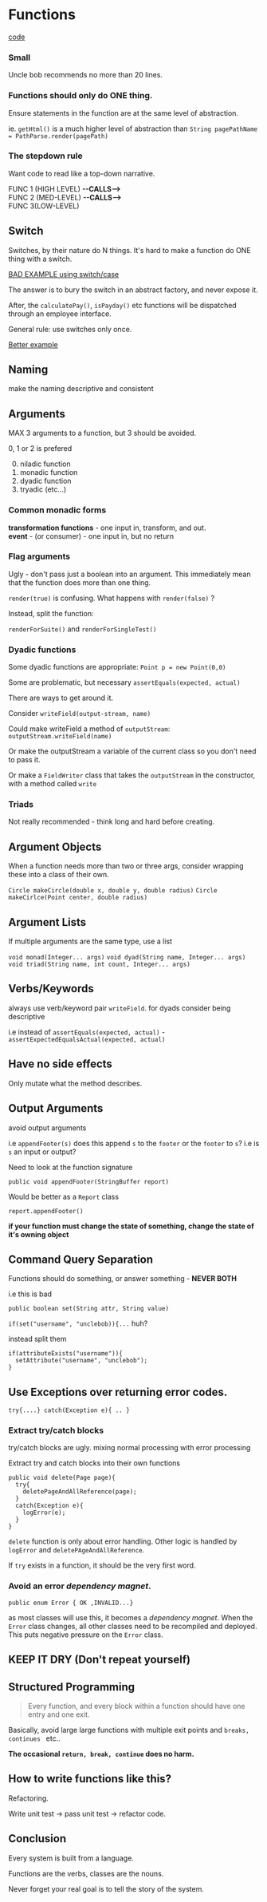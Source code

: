 # Functions

[code](src/main/java/com/sjmillington/functions)

### Small

Uncle bob recommends no more than 20 lines.

### Functions should only do ONE thing.

Ensure statements in the function are at the same level of abstraction.

ie. `getHtml()` is a much higher level of abstraction than `String pagePathName = PathParse.render(pagePath)`

### The stepdown rule

Want code to read like a top-down narrative.

FUNC 1 (HIGH LEVEL) **--CALLS-->**<br> FUNC 2 (MED-LEVEL) **--CALLS-->**<br> FUNC 3(LOW-LEVEL)

## Switch

Switches, by their nature do N things. It's hard to make a function do ONE thing with a switch.

[BAD EXAMPLE using switch/case](src/main/java/com/sjmillington/functions/Payroll.java)

The answer is to bury the switch in an abstract factory, and never expose it.

After, the `calculatePay()`, `isPayday()` etc functions will be dispatched through an 
employee interface.

General rule: use switches only once.  

[Better example](src/main/java/com/sjmillington/functions/better)

## Naming

make the naming descriptive and consistent

## Arguments

MAX 3 arguments to a function, but 3 should be avoided.

0, 1 or 2 is prefered

0. niladic function
1. monadic function
2. dyadic function
3. tryadic (etc...)


### Common monadic forms

**transformation functions** - one input in, transform, and out.  
**event** - (or consumer) - one input in, but no return

### Flag arguments

Ugly - don't pass just a boolean into an argument. This immediately mean that
the function does more than one thing.

`render(true)` is confusing. What happens with `render(false)` ? 

Instead, split the function:

`renderForSuite()` and `renderForSingleTest()`

### Dyadic functions

Some dyadic functions are appropriate: `Point p = new Point(0,0)`

Some are problematic, but necessary `assertEquals(expected, actual)`

There are ways to get around it.

Consider `writeField(output-stream, name)`

Could make writeField a method of `outputStream`: `outputStream.writeField(name)`

Or make the outputStream a variable of the current class so you don't need to pass it.

Or make a `FieldWriter` class that takes the `outputStream` in the constructor, with a method 
called `write`

### Triads

Not really recommended - think long and hard before creating.

## Argument Objects

When a function needs more than two or three args, consider wrapping these into a class 
of their own.

`Circle makeCircle(double x, double y, double radius)`
`Circle makeCirlce(Point center, double radius)`

## Argument Lists

If multiple arguments are the same type, use a list

`void monad(Integer... args)`
`void dyad(String name, Integer... args)`
`void triad(String name, int count, Integer... args)`

## Verbs/Keywords

always use verb/keyword pair `writeField`.
for dyads consider being descriptive

i.e instead of `assertEquals(expected, actual)` - `assertExpectedEqualsActual(expected, actual)`

## Have no side effects

Only mutate what the method describes.

## Output Arguments

avoid output arguments

i.e `appendFooter(s)` does this append `s` to the `footer` or the `footer` to `s`? i.e is `s` an input or output?

Need to look at the function signature 

`public void appendFooter(StringBuffer report)`

Would be better as a `Report` class

`report.appendFooter()`

**if your function must change the state of something, change the state of it's owning object**

## Command Query Separation

Functions should do something, or answer something - **NEVER BOTH**

i.e this is bad

`public boolean set(String attr, String value)`

`if(set("username", "unclebob)){...` huh?

instead split them

```$xslt
if(attributeExists("username")){
  setAttribute("username", "unclebob");
}
```

## Use Exceptions over returning error codes.

```$xslt
try{....} catch(Exception e){ .. }
```

### Extract try/catch blocks

try/catch blocks are ugly. mixing normal processing with error processing

Extract try and catch blocks into their own functions

```$xslt
public void delete(Page page){
  try{
    deletePageAndAllReference(page);
  }
  catch(Exception e){
    logError(e);
  } 
}   
```

`delete` function is only about error handling. Other logic is handled by `logError` 
and `deletePAgeAndAllReference`.

If `try` exists in a function, it should be the very first word.

### Avoid an error *dependency magnet*.

`public enum Error { OK ,INVALID...}`

as most classes will use this, it becomes a *dependency magnet*. When the `Error` class
changes, all other classes need to be recompiled and deployed. This puts negative pressure
on the `Error` class.

## KEEP IT DRY (Don't repeat yourself)

## Structured Programming

> Every function, and every block within a function should have one entry
> and one exit.

Basically, avoid large large functions with multiple exit points and `breaks, continues ` etc..


**The occasional `return, break, continue` does no harm.**

## How to write functions like this?

Refactoring.


Write unit test -> pass unit test -> refactor code.

## Conclusion

Every system is built from a language.

Functions are the verbs, classes are the nouns.

Never forget your real goal is to tell the story of the system. 









